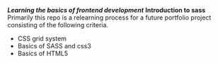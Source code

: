 ***Learning the basics of frontend development***
**Introduction to sass**
Primarily this repo is a relearning process for a future portfolio project consisting of the following criteria.
* CSS grid system
* Basics of SASS and css3
* Basics of HTML5
